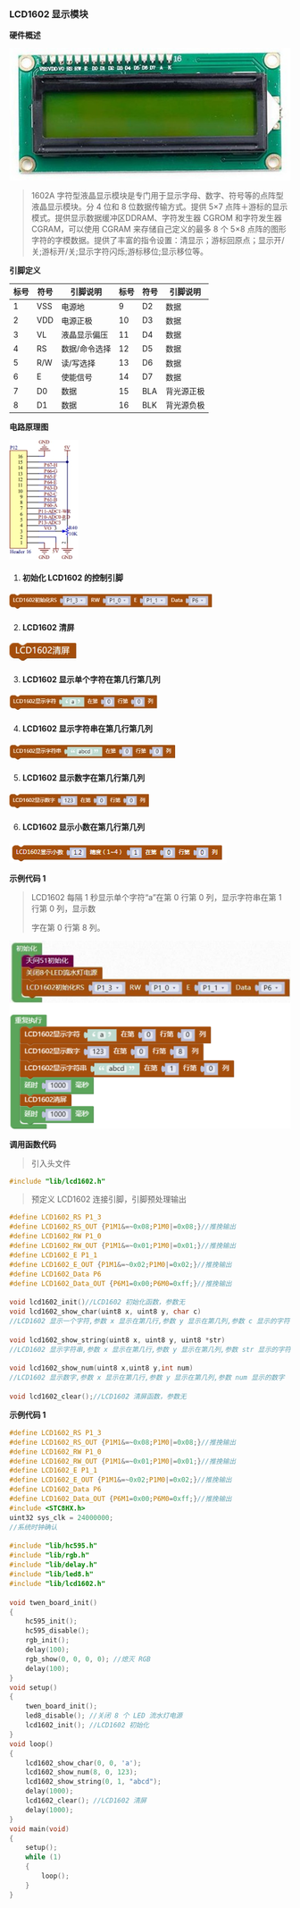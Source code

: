 ### LCD1602 显示模块<!-- {docsify-ignore} -->

 

**硬件概述**

 

![img](LCD1602显示模块.assets/wps330.png) 

> 1602A 字符型液晶显示模块是专门用于显示字母、数字、符号等的点阵型液晶显示模块。分 4 位和 8 位数据传输方式。提供 5×7 点阵＋游标的显示模式。提供显示数据缓冲区DDRAM、字符发生器 CGROM 和字符发生器CGRAM，可以使用 CGRAM 来存储自己定义的最多 8 个 5×8 点阵的图形字符的字模数据。提供了丰富的指令设置：清显示；游标回原点；显示开/关;游标开/关;显示字符闪烁;游标移位;显示移位等。

 

 

**引脚定义**

| 标号 | 符号 | 引脚说明 | 标号 | 符号 | 引脚说明 |
| -------------- | -------------- | ------------------ | -------------- | -------------- | ------------------ |
| 1              | VSS            | 电源地             | 9              | D2             | 数据               |
| 2              | VDD            | 电源正极           | 10             | D3             | 数据               |
| 3              | VL             | 液晶显示偏压       | 11             | D4             | 数据               |
| 4              | RS             | 数据/命令选择      | 12             | D5             | 数据               |
| 5              | R/W            | 读/写选择          | 13             | D6             | 数据               |
| 6              | E              | 使能信号           | 14             | D7             | 数据               |
| 7              | D0             | 数据               | 15             | BLA            | 背光源正极         |
| 8              | D1             | 数据               | 16             | BLK            | 背光源负极         |



 

**电路原理图**



![img](LCD1602显示模块.assets/wps331.jpg) 

 



 

1. #### 初始化 LCD1602 的控制引脚

![img](LCD1602显示模块.assets/wps332.jpg) 


2. #### LCD1602 清屏

![img](LCD1602显示模块.assets/wps336.png) 


3. #### LCD1602 显示单个字符在第几行第几列

![img](LCD1602显示模块.assets/wps333.jpg) 

 

4. #### LCD1602 显示字符串在第几行第几列

![img](LCD1602显示模块.assets/wps334.jpg) 

 

5. #### LCD1602 显示数字在第几行第几列

![img](LCD1602显示模块.assets/wps335.jpg) 

 

6. #### LCD1602 显示小数在第几行第几列

![image-20230420143300311](LCD1602显示模块.assets/image-20230420143300311.png) 







**示例代码 1**

> LCD1602 每隔 1 秒显示单个字符“a”在第 0 行第 0 列，显示字符串在第 1 行第 0 列，显示数
>
> 字在第 0 行第 8 列。
>



![img](LCD1602显示模块.assets/wps337.png) 

 

 **调用函数代码**

>  引入头文件

```c
#include "lib/lcd1602.h"
```



> 预定义 LCD1602 连接引脚，引脚预处理输出

```c
#define LCD1602_RS P1_3
#define LCD1602_RS_OUT {P1M1&=~0x08;P1M0|=0x08;}//推挽输出
#define LCD1602_RW P1_0
#define LCD1602_RW_OUT {P1M1&=~0x01;P1M0|=0x01;}//推挽输出
#define LCD1602_E P1_1
#define LCD1602_E_OUT {P1M1&=~0x02;P1M0|=0x02;}//推挽输出
#define LCD1602_Data P6
#define LCD1602_Data_OUT {P6M1=0x00;P6M0=0xff;}//推挽输出

void lcd1602_init()//LCD1602 初始化函数，参数无
void lcd1602_show_char(uint8 x, uint8 y, char c)
//LCD1602 显示一个字符,参数 x 显示在第几行,参数 y 显示在第几列,参数 c 显示的字符
    
void lcd1602_show_string(uint8 x, uint8 y, uint8 *str)
//LCD1602 显示字符串,参数 x 显示在第几行,参数 y 显示在第几列,参数 str 显示的字符串
    
void lcd1602_show_num(uint8 x,uint8 y,int num)
//LCD1602 显示数字,参数 x 显示在第几行,参数 y 显示在第几列,参数 num 显示的数字
    
void lcd1602_clear();//LCD1602 清屏函数，参数无

```



 

**示例代码 1**

```c
#define LCD1602_RS P1_3
#define LCD1602_RS_OUT {P1M1&=~0x08;P1M0|=0x08;}//推挽输出
#define LCD1602_RW P1_0
#define LCD1602_RW_OUT {P1M1&=~0x01;P1M0|=0x01;}//推挽输出
#define LCD1602_E P1_1
#define LCD1602_E_OUT {P1M1&=~0x02;P1M0|=0x02;}//推挽输出
#define LCD1602_Data P6
#define LCD1602_Data_OUT {P6M1=0x00;P6M0=0xff;}//推挽输出
#include <STC8HX.h>
uint32 sys_clk = 24000000;
//系统时钟确认

#include "lib/hc595.h"
#include "lib/rgb.h"
#include "lib/delay.h"
#include "lib/led8.h"
#include "lib/lcd1602.h"

void twen_board_init()
{
    hc595_init();
    hc595_disable();
    rgb_init();
    delay(100);
    rgb_show(0, 0, 0, 0); //熄灭 RGB
    delay(100);
}
void setup()
{
    twen_board_init();
    led8_disable(); //关闭 8 个 LED 流水灯电源
    lcd1602_init(); //LCD1602 初始化
}
void loop()
{
    lcd1602_show_char(0, 0, 'a');
    lcd1602_show_num(8, 0, 123);
    lcd1602_show_string(0, 1, "abcd");
    delay(1000);
    lcd1602_clear(); //LCD1602 清屏
    delay(1000);
}
void main(void)
{
    setup();
    while (1)
    {
        loop();
    }
}
```

 

 

 

 
